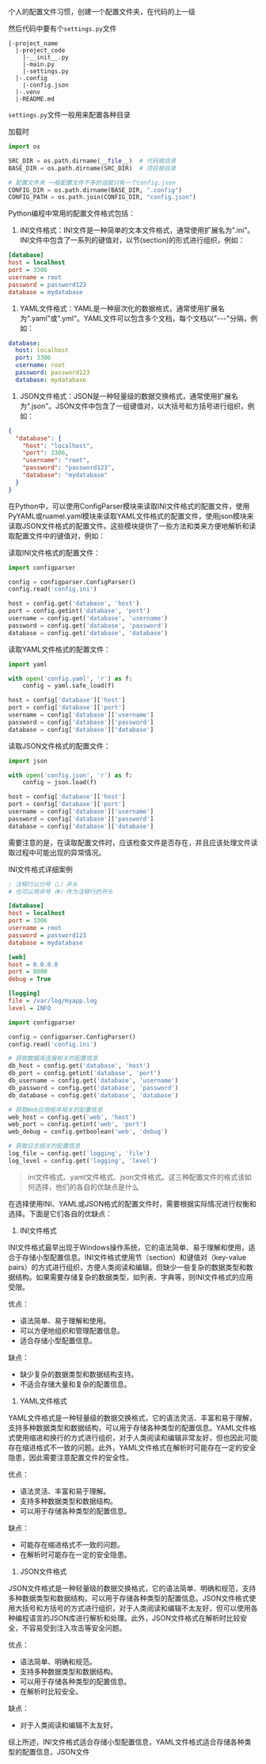 个人的配置文件习惯，创建一个配置文件夹，在代码的上一级

然后代码中要有个`settings.py`文件

```
|-project_name
  |-project_code
    |-__init__.py
    |-main.py
    |-settings.py
  |-.config
    |-config.json
  |-.venv
  |-README.md
```

`settings.py`文件一般用来配置各种目录

加载时

```python
import os

SRC_DIR = os.path.dirname(__file__)  # 代码根目录
BASE_DIR = os.path.dirname(SRC_DIR)  # 项目根目录

# 配置文件夹 一般配置文件不多的话就只有一个config.json
CONFIG_DIR = os.path.dirname(BASE_DIR, ".config")
CONFIG_PATH = os.path.join(CONFIG_DIR, "config.json")
```



Python编程中常用的配置文件格式包括：

1. INI文件格式：INI文件是一种简单的文本文件格式，通常使用扩展名为".ini"。INI文件中包含了一系列的键值对，以节(section)的形式进行组织，例如：

```ini
[database]
host = localhost
port = 3306
username = root
password = password123
database = mydatabase
```

1. YAML文件格式：YAML是一种层次化的数据格式，通常使用扩展名为".yaml"或".yml"。YAML文件可以包含多个文档，每个文档以"---"分隔，例如：

```yaml
database:
  host: localhost
  port: 3306
  username: root
  password: password123
  database: mydatabase
```

1. JSON文件格式：JSON是一种轻量级的数据交换格式，通常使用扩展名为".json"。JSON文件中包含了一组键值对，以大括号和方括号进行组织，例如：

```json
{
  "database": {
    "host": "localhost",
    "port": 3306,
    "username": "root",
    "password": "password123",
    "database": "mydatabase"
  }
}
```

在Python中，可以使用ConfigParser模块来读取INI文件格式的配置文件，使用PyYAML或ruamel.yaml模块来读取YAML文件格式的配置文件，使用json模块来读取JSON文件格式的配置文件。这些模块提供了一些方法和类来方便地解析和读取配置文件中的键值对，例如：

读取INI文件格式的配置文件：

```python
import configparser

config = configparser.ConfigParser()
config.read('config.ini')

host = config.get('database', 'host')
port = config.getint('database', 'port')
username = config.get('database', 'username')
password = config.get('database', 'password')
database = config.get('database', 'database')
```

读取YAML文件格式的配置文件：

```python
import yaml

with open('config.yaml', 'r') as f:
    config = yaml.safe_load(f)

host = config['database']['host']
port = config['database']['port']
username = config['database']['username']
password = config['database']['password']
database = config['database']['database']
```

读取JSON文件格式的配置文件：

```python
import json

with open('config.json', 'r') as f:
    config = json.load(f)

host = config['database']['host']
port = config['database']['port']
username = config['database']['username']
password = config['database']['password']
database = config['database']['database']
```

需要注意的是，在读取配置文件时，应该检查文件是否存在，并且应该处理文件读取过程中可能出现的异常情况。



INI文件格式详细案例

```ini
; 注释行以分号（;）开头
# 也可以用井号（#）作为注释行的开头

[database]
host = localhost
port = 3306
username = root
password = password123
database = mydatabase

[web]
host = 0.0.0.0
port = 8000
debug = True

[logging]
file = /var/log/myapp.log
level = INFO
```

```python
import configparser

config = configparser.ConfigParser()
config.read('config.ini')

# 获取数据库连接相关的配置信息
db_host = config.get('database', 'host')
db_port = config.getint('database', 'port')
db_username = config.get('database', 'username')
db_password = config.get('database', 'password')
db_database = config.get('database', 'database')

# 获取Web应用程序相关的配置信息
web_host = config.get('web', 'host')
web_port = config.getint('web', 'port')
web_debug = config.getboolean('web', 'debug')

# 获取日志相关的配置信息
log_file = config.get('logging', 'file')
log_level = config.get('logging', 'level')

```



> ini文件格式、yaml文件格式、json文件格式。这三种配置文件的格式该如何选择，他们的各自的优缺点是什么

在选择使用INI、YAML或JSON格式的配置文件时，需要根据实际情况进行权衡和选择。下面是它们各自的优缺点：

1. INI文件格式

INI文件格式最早出现于Windows操作系统，它的语法简单、易于理解和使用，适合于存储小型配置信息。INI文件格式使用节（section）和键值对（key-value pairs）的方式进行组织，方便人类阅读和编辑，但缺少一些复杂的数据类型和数据结构。如果需要存储复杂的数据类型，如列表、字典等，则INI文件格式的应用受限。

优点：

- 语法简单、易于理解和使用。
- 可以方便地组织和管理配置信息。
- 适合存储小型配置信息。

缺点：

- 缺少复杂的数据类型和数据结构支持。
- 不适合存储大量和复杂的配置信息。

1. YAML文件格式

YAML文件格式是一种轻量级的数据交换格式，它的语法灵活、丰富和易于理解，支持多种数据类型和数据结构，可以用于存储各种类型的配置信息。YAML文件格式使用缩进和换行的方式进行组织，对于人类阅读和编辑非常友好，但也因此可能存在缩进格式不一致的问题。此外，YAML文件格式在解析时可能存在一定的安全隐患，因此需要注意配置文件的安全性。

优点：

- 语法灵活、丰富和易于理解。
- 支持多种数据类型和数据结构。
- 可以用于存储各种类型的配置信息。

缺点：

- 可能存在缩进格式不一致的问题。
- 在解析时可能存在一定的安全隐患。

1. JSON文件格式

JSON文件格式是一种轻量级的数据交换格式，它的语法简单、明确和规范，支持多种数据类型和数据结构，可以用于存储各种类型的配置信息。JSON文件格式使用大括号和方括号的方式进行组织，对于人类阅读和编辑不太友好，但可以使用各种编程语言的JSON库进行解析和处理。此外，JSON文件格式在解析时比较安全，不容易受到注入攻击等安全问题。

优点：

- 语法简单、明确和规范。
- 支持多种数据类型和数据结构。
- 可以用于存储各种类型的配置信息。
- 在解析时比较安全。

缺点：

- 对于人类阅读和编辑不太友好。

综上所述，INI文件格式适合存储小型配置信息，YAML文件格式适合存储各种类型的配置信息，JSON文件